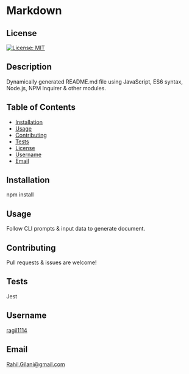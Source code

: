 # Markdown
## License
[![License: MIT](https://img.shields.io/badge/License-MIT-yellow.svg)](https://opensource.org/licenses/MIT)
## Description
Dynamically generated README.md file using JavaScript, ES6 syntax, Node.js, NPM Inquirer & other modules.
## Table of Contents

* [Installation](#installation)
* [Usage](#usage)
* [Contributing](#contributing)
* [Tests](#tests)
* [License](#license)
* [Username](#username)
* [Email](#email)
## Installation
npm install
## Usage
Follow CLI prompts & input data to generate document.
## Contributing
Pull requests & issues are welcome!
## Tests
Jest
## Username
[ragil1114](https://www.github.com/ragil1114)
## Email
[Rahil.Gilani@gmail.com](Rahil.Gilani@gmail.com)
